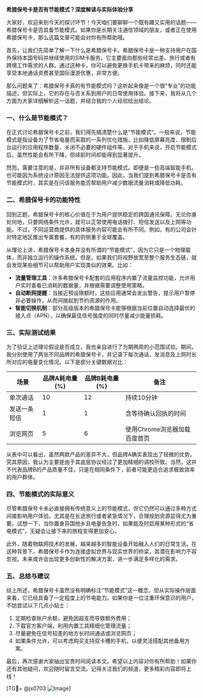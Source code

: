 **希腊保号卡是否有节能模式？深度解读与实际体验分享**

大家好，欢迎来到今天的探讨环节！今天咱们要聊聊一个既有趣又实用的话题——希腊保号卡是否具备节能模式。如果你是长期关注通信领域的朋友，或者正在使用希腊保号卡，那么这篇文章可能会对你有所帮助哦。

首先，让我们先简单了解一下什么是希腊保号卡。希腊保号卡是一种支持用户在国外保持本国号码并继续使用的SIM卡服务。它主要面向那些经常出差、旅行或者有跨境工作需求的人群。通过这种卡，你可以避免更换手机卡带来的麻烦，同时还能享受本地通话资费甚至国际漫游优惠，非常方便。

那么问题来了：希腊保号卡真的有节能模式吗？这听起来像是一个很“专业”的功能描述，但实际上，它的存在与否关系到用户的日常使用体验。接下来，我将从几个方面为大家详细解析这一话题，并结合我的个人经验给出结论。

### 一、什么是节能模式？

在正式讨论希腊保号卡之前，我们得先搞清楚什么是“节能模式”。一般来说，节能模式是指设备为了节省电量而采取的一系列优化措施，比如降低屏幕亮度、限制后台运行的应用程序数量、关闭不必要的硬件组件等。对于手机来说，开启节能模式后，虽然性能会有所下降，但续航时间却能得到显著提升。

然而，需要注意的是，并非所有设备都支持节能模式。即便是一些高端智能手机，也可能因为系统设计原因无法提供这项功能。因此，当我们提到希腊保号卡是否有节能模式时，其实是在问该服务能否帮助用户减少数据流量消耗或降低功耗。

### 二、希腊保号卡的功能特性

回到正题，希腊保号卡的核心价值在于为用户提供稳定的跨国通讯保障。无论你身处何地，只要网络条件允许，就可以正常使用电话拨打、短信发送以及上网等功能。不过，不同运营商提供的具体服务内容可能会有所不同。例如，有的公司会针对特定地区推出专属套餐，有的则侧重于全球覆盖。

从理论上讲，希腊保号卡本身并没有所谓的“节能模式”，因为它只是一个物理载体，而非独立运行的操作系统。但是，如果我们将视野放宽至整个服务生态链，就会发现某些细节可以帮助用户实现类似的效果。比如：

- **流量管理工具**：许多希腊保号卡配套的应用程序内置了流量监控功能，允许用户实时查看已消耗的数据量，并根据需要调整使用策略。
- **自动断网提醒**：当接近预设限额时，这些应用通常会发出警告，提示用户暂停非必要操作，从而间接起到节约资源的作用。
- **智能切换机制**：部分高级版本的希腊保号卡能够根据当前位置自动选择最优的接入点（APN），以确保最佳信号强度的同时尽量减少能量损耗。

### 三、实际测试结果

为了验证上述理论假设是否成立，我也亲自进行了为期两周的小范围试验。期间，我分别使用了两张不同品牌的希腊保号卡，并记录下每次通话、发消息及上网时长所对应的电量变化情况。以下是部分关键数据对比：

| 场景         | 品牌A耗电量 (%) | 品牌B耗电量 (%) | 备注                           |
|--------------|----------------|----------------|--------------------------------|
| 单次通话     | 10             | 12             | 持续10分钟                     |
| 发送一条短信 | 1              | 1              | 含等待确认回执的时间           |
| 浏览网页     | 5              | 6              | 使用Chrome浏览器加载百度首页   |

从表中可以看出，虽然两款产品的差异不大，但品牌A确实表现出了轻微的优势。究其原因，我认为主要是由于其底层协议经过了更加精细的调校所致。当然，这并不代表品牌B的产品质量不佳，只是在相同条件下，前者可能更适合追求极致效率的用户群体。

### 四、节能模式的实际意义

尽管希腊保号卡未必直接拥有传统意义上的节能模式，但它仍然可以通过多种方式间接影响用户体验。尤其是在长途旅行或者紧急情况下，合理规划资源显得尤为重要。试想一下，当你置身异国他乡且电量告急时，如果能及时启用某种形式的“省电模式”，无疑会让接下来的旅程变得更加安心。

此外，随着物联网技术的发展，越来越多的智能设备开始融入人们的日常生活。在这种背景下，希腊保号卡作为连接虚拟世界与现实世界的桥梁，其潜在影响力不容忽视。未来或许会出现更多创新性的解决方案，进一步满足多样化的需求。

### 五、总结与建议

综上所述，希腊保号卡虽然没有明确标注“节能模式”这一概念，但从实际操作层面来看，它已经具备了一定程度上的节电能力。如果你是一位注重环保意识的用户，不妨尝试以下几点小贴士：

1. 定期检查账户余额，避免因超支而导致额外费用；
2. 下载官方客户端，利用内置工具精细化管理流量；
3. 尽量避免在信号较差的地方长时间通话或浏览网页；
4. 如果条件允许，可以考虑购买支持双卡槽的手机，以便灵活搭配其他备用方案。

最后，再次感谢大家抽出宝贵时间阅读本文。希望以上内容对你有所帮助！如果你还有其他疑问，欢迎随时留言交流。记得关注我们的频道，更多精彩内容即将上线！

[TG💪+ @jx0703 ![Image](https://github.com/user-attachments/assets/dbca1d08-cadb-493c-b0ec-ad6f7a83f270)]